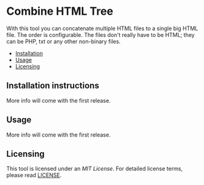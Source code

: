 # Combine HTML Tree
With this tool you can concatenate multiple HTML files to a single big HTML 
file. The order is configurable. The files don't really have to be HTML; they 
can be PHP, txt or any other non-binary files.

* [Installation](#installation)
* [Usage](#usage)
* [Licensing](#licensing)

## Installation instructions
More info will come with the first release.

## Usage
More info will come with the first release.

## Licensing
This tool is licensed under an *MIT License*. For detailed license terms, 
please read [LICENSE][1].


[1]: LICENSE
